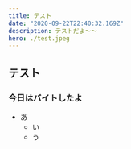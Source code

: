 ```yaml
---
title: テスト
date: "2020-09-22T22:40:32.169Z"
description: テストだよ〜〜
hero: ./test.jpeg
---
```


## テスト


### 今日はバイトしたよ

- あ
    - い
    - う